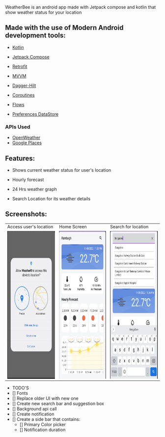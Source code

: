 WeatherBee is an android app made with Jetpack compose and kotlin that show weather status for your location

## Made with the use of Modern Android development tools:

- [Kotlin](https://developer.android.com/kotlin)

- [Jetpack Compose](https://developer.android.com/jetpack/compose)

- [Retrofit](https://square.github.io/retrofit/)

- [MVVM](https://developer.android.com/jetpack/guide)

- [Dagger-Hilt](https://developer.android.com/training/dependency-injection/hilt-android) 

- [Coroutines](https://developer.android.com/kotlin/coroutines)

- [Flows](https://developer.android.com/kotlin/flow)

- [Preferences DataStore](https://developer.android.com/topic/libraries/architecture/datastore)

### APIs Used
* [OpenWeather](https://openweathermap.org/)
* [Google Places](https://developers.google.com/maps/documentation/places/web-service/overview)

## Features:

- Shows current weather status for user's location

- Hourly forecast

- 24 Hrs weather graph

- Search Location for its weather details

## Screenshots:

<table>
  <tr>
     <td>Access user's location</td>
     <td>Home Screen</td>
     <td>Search for location</td>
  </tr>
  <tr>
    <td><img src="ss/location.png" width=270 height=480></td>
    <td><img src="ss/homescreen.png" width=270 height=480></td> 
    <td><img src="ss/searchLocation.png" width=270 height=480></td>
  </tr>
 </table>

- TODO'S
- [] Fonts
- [] Replace older UI with new one
- [] Create new search bar and suggestion box
- [] Background api call
- [] Create notification 
- [] Create a side bar  that contains:
  - [] Primary Color picker
  - [] Notification duration
